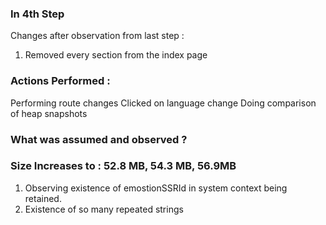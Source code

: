 ### In 4th Step 

Changes after observation from last step :
1. Removed every section from the index page 


###  Actions Performed :
Performing route changes
Clicked on language change
Doing comparison of heap snapshots

### What was assumed and observed ?
### Size Increases to : 52.8 MB, 54.3 MB, 56.9MB

1. Observing existence of emostionSSRId in system context being retained.
2. Existence of so many repeated strings








